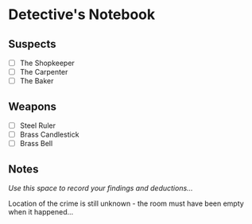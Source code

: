 # Detective's Notebook

## Suspects
- [ ] The Shopkeeper
- [ ] The Carpenter
- [ ] The Baker

## Weapons
- [ ] Steel Ruler
- [ ] Brass Candlestick
- [ ] Brass Bell

## Notes
*Use this space to record your findings and deductions...*

Location of the crime is still unknown - the room must have been empty when it happened...
